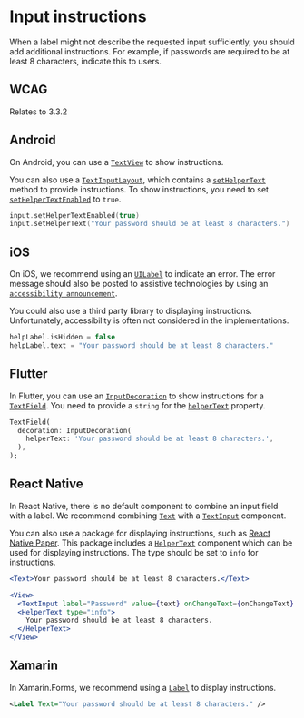 # Input instructions

When a label might not describe the requested input sufficiently, you should add additional instructions. For example, if passwords are required to be at least 8 characters, indicate this to users.

## WCAG

Relates to 3.3.2

## Android

On Android, you can use a [`TextView`](https://developer.android.com/reference/android/widget/TextView) to show instructions.

You can also use a [`TextInputLayout`](https://developer.android.com/reference/com/google/android/material/textfield/TextInputLayout), which contains a  [`setHelperText`](https://developer.android.com/reference/com/google/android/material/textfield/TextInputLayout#setHelperText(java.lang.CharSequence)) method to provide instructions. To show instructions, you need to set [`setHelperTextEnabled`](https://developer.android.com/reference/com/google/android/material/textfield/TextInputLayout#setHelperTextEnabled(boolean)) to `true`.

```kotlin
input.setHelperTextEnabled(true)
input.setHelperText("Your password should be at least 8 characters.")
```

## iOS

On iOS, we recommend using an [`UILabel`](https://developer.apple.com/documentation/uikit/uilabel) to indicate an error. The error message should also be posted to assistive technologies by using an [`accessibility announcement`](../Techniques/accessibility-announcement.md).

You could also use a third party library to displaying instructions. Unfortunately, accessibility is often not considered in the implementations.

```swift
helpLabel.isHidden = false
helpLabel.text = "Your password should be at least 8 characters."
```

## Flutter

In Flutter, you can use an [`InputDecoration`](https://api.flutter.dev/flutter/material/InputDecoration-class.html) to show instructions for a [`TextField`](https://api.flutter.dev/flutter/material/TextField-class.html). You need to provide a `string` for the [`helperText`](https://api.flutter.dev/flutter/material/InputDecoration/helperText.html) property.

```dart
TextField(
  decoration: InputDecoration(
    helperText: 'Your password should be at least 8 characters.',
  ),
);
```

## React Native

In React Native, there is no default component to combine an input field with a label. We recommend combining [`Text`](https://reactnative.dev/docs/text) with a [`TextInput`](https://reactnative.dev/docs/textinput) component.

You can also use a package for displaying instructions, such as [React Native Paper](https://callstack.github.io/react-native-paper/index.html). This package includes a [`HelperText`](https://callstack.github.io/react-native-paper/text-input.html) component which can be used for displaying instructions. The type should be set to `info` for instructions.

```jsx
<Text>Your password should be at least 8 characters.</Text>

<View>
  <TextInput label="Password" value={text} onChangeText={onChangeText} />
  <HelperText type="info">
    Your password should be at least 8 characters.
  </HelperText>
</View>
```

## Xamarin

In Xamarin.Forms, we recommend using a [`Label`](https://learn.microsoft.com/en-us/xamarin/xamarin-forms/user-interface/text/label) to display instructions.

```xml
<Label Text="Your password should be at least 8 characters." />
```
